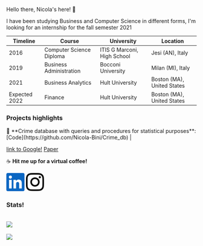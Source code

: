 <!DOCTYPE html>
<html>
  <p> Hello there, Nicola's here! 👋</p>
  <p> I have been studying Business and Computer Science in different forms, I'm looking for an internship for the fall semester 2021
    
    
| Timeline      | Course                      | University                  |  Location                     |
| ------------- |-----------------------------| ----------------------------| ------------------------------|
| 2016          | Computer Science Diploma    | ITIS G Marconi, High School |    Jesi (AN), Italy           |
| 2019          | Business Administration     | Bocconi University          |    Milan (MI), Italy          |
| 2021          | Business Analytics          |   Hult University           |    Boston (MA), United States |
| Expected 2022 | Finance                     |    Hult University          |  Boston (MA), United States   |

    
    
  <h3>Projects highlights</h3>
  📐 **Crime database with queries and procedures for statistical purposes**: [Code](https://github.com/Nicola-Bini/Crime_db) | 
  
  [link to Google!](https://github.com/Nicola-Bini/Crime_db/blob/main/full_report.pdf)
  [Paper]()
  
  
  ☕ <b>Hit me up for a virtual coffee!</b><br><br>
  [<img  src="logos\linkedin-icon.svg"  width="48"  height="48"  style="background-color:white;">][linkedin]
  [<img  src="logos\instagram-icon.png" width="48" height="48"   style="background-color:white;">][instagram]
  
  
  
    
  <h3>Stats!</h3><br>
  <img src="https://github-readme-stats.vercel.app/api?username=Nicola-Bini&&show_icons=true&title_color=0F00FF&icon_color=bb2acf&text_color=daf7dc&bg_color=151515">
  
  
  
</html>


[instagram]:  https://www.instagram.com/nicolab.367/?hl=en
[linkedin]:   https://www.linkedin.com/in/nicola-bini/


![](https://komarev.com/ghpvc/?username=Nicola-Bini&color=blue&style=flat-square&label=Friends'+visits)
